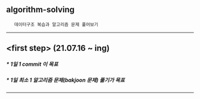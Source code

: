 ## algorithm-solving

       데이터구조 복습과 알고리즘 문제 풀어보기
------------------------------------------
## \<first step\>  (21.07.16 ~ ing)
##### * 1일 1 commit 이 목표
##### * 1일 최소 1 알고리즘 문제(bakjoon 문제) 풀기가 목표
------------------------------------------
